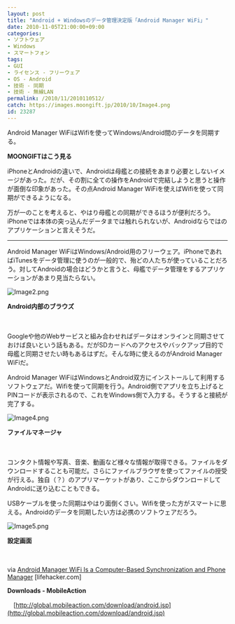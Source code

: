 ```yaml
---
layout: post
title: "Android + Windowsのデータ管理決定版「Android Manager WiFi」"
date: 2010-11-05T21:00:00+09:00
categories:
- ソフトウェア
- Windows
- スマートフォン
tags: 
- GUI
- ライセンス - フリーウェア
- OS - Android
- 技術 - 同期
- 技術 - 無線LAN
permalink: /2010/11/2010110512/
catch: https://images.moongift.jp/2010/10/Image4.png
id: 23287
---
```

  

Android Manager WiFiはWifiを使ってWindows/Android間のデータを同期する。

  

**MOONGIFTはこう見る**

  

iPhoneとAndroidの違いで、Androidは母艦との接続をあまり必要としないイメージがあった。だが、その割に全ての操作をAndroidで完結しようと思うと操作が面倒な印象があった。その点Android Manager WiFiを使えばWifiを使って同期ができるようになる。

  

万が一のことを考えると、やはり母艦との同期ができるほうが便利だろう。iPhoneでは本体の突っ込んだデータまでは触れられないが、Androidならではのアプリケーションと言えそうだ。

  

* * *
  
  

Android Manager WiFiはWindows/Android用のフリーウェア。iPhoneであればiTunesをデータ管理に使うのが一般的で、殆どの人たちが使っていることだろう。対してAndroidの場合はどうかと言うと、母艦でデータ管理をするアプリケーションがあまり見当たらない。

  

![Image2.png](https://images.moongift.jp/2010/10/Image21.png)  
  
**Android内部のブラウズ**

  

　

  

Googleや他のWebサービスと組み合わせればデータはオンラインと同期させておけば良いという話もある。だがSDカードへのアクセスやバックアップ目的で母艦と同期させたい時もあるはずだ。そんな時に使えるのがAndroid Manager WiFiだ。

  
  
<!--more-->

Android Manager WiFiはWindowsとAndroid双方にインストールして利用するソフトウェアだ。Wifiを使って同期を行う。Android側でアプリを立ち上げるとPINコードが表示されるので、これをWindows側で入力する。そうすると接続が完了する。

  

![Image4.png](https://images.moongift.jp/2010/10/Image4.png)  
  
**ファイルマネージャ**

  

　

  

コンタクト情報や写真、音楽、動画など様々な情報が取得できる。ファイルをダウンロードすることも可能だ。さらにファイルブラウザを使ってファイルの授受が行える。独自（？）のアプリマーケットがあり、ここからダウンロードしてAndroidに送り込むこともできる。

  

USBケーブルを使った同期はやはり面倒くさい。Wifiを使った方がスマートに思える。Androidのデータを同期したい方は必携のソフトウェアだろう。

  

![Image5.png](https://images.moongift.jp/2010/10/Image5.png)  
  
**設定画面**

  

　

  

via [Android Manager WiFi Is a Computer-Based Synchronization and Phone Manager](http://lifehacker.com/5669722/android-manager-wifi-is-a-computer%20based-synchronization-and-phone-manager) [lifehacker.com]

  

**Downloads - MobileAction**  
  
　[http://global.mobileaction.com/download/android.jsp](http://global.mobileaction.com/download/android.jsp)

  
